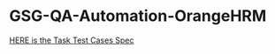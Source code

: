 # GSG-QA-Automation-OrangeHRM
[HERE is the Task Test Cases Spec](https://github.com/aya-thafer2/GSG-QA-Automation-OrangeHRM/blob/main/cypress/e2e/tests/Admin/addEmployee.spec.cy.ts)
